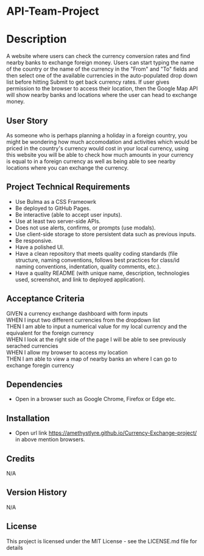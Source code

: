 # API-Team-Project

# Description
A website where users can check the currency conversion rates and find nearby banks to exchange foreign money. Users can start typing the name of the country or the name of the currency in the "From" and "To" fields and then select one of the available currencies in the auto-populated drop down list before hitting Submit to get back currency rates.
If user gives permission to the browser to access their location, then the Google Map API will show nearby banks and locations where the user can head to exchange money.

## User Story
As someone who is perhaps planning a holiday in a foreign country, you might be wondering how much accomodation and activities which would be priced in the country's currency would cost in your local currency, using this website you will be able to check how much amounts in your currency is equal to in a foreign currency as well as being able to see nearby locations where you can exchange the currency.

## Project Technical Requirements
- Use Bulma as a CSS Frameowrk
- Be deployed to GitHub Pages.
- Be interactive (able to accept user inputs).
- Use at least two server-side APIs.
- Does not use alerts, confirms, or prompts (use modals).
- Use client-side storage to store persistent data such as previous inputs.
- Be responsive.
- Have a polished UI.
- Have a clean repository that meets quality coding standards (file structure, naming conventions, follows best practices for class/id naming conventions, indentation, quality comments, etc.).
- Have a quality README (with unique name, description, technologies used, screenshot, and link to deployed application).


## Acceptance Criteria
GIVEN a currency exchange dashboard with form inputs <br>
WHEN I input two different currencies from the dropdown list<br>
THEN I am able to input a numerical value for my local currency and the equivalent for the foreign currency<br>
WHEN I look at the right side of the page I will be able to see previously serached currencies <br>
WHEN I allow my browser to access my location <br>
THEN I am able to view a map of nearby banks an where I can go to exchange foregin currency<br>


## Dependencies

* Open in a browser such as Google Chrome, Firefox or Edge etc.

## Installation

* Open url link https://amethystlyre.github.io/Currency-Exchange-project/ in above mention browsers.

## Credits
N/A

## Version History
N/A

## License

This project is licensed under the MIT License - see the LICENSE.md file for details